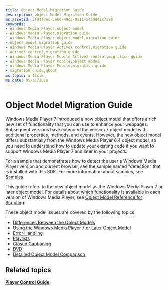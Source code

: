 ```yaml
---
title: Object Model Migration Guide
description: Object Model Migration Guide
ms.assetid: 2fd4f7ec-36b0-49da-9a11-546dd41c7a98
keywords:
- Windows Media Player,object model
- Windows Media Player,migration guide
- Windows Media Player object model,migration guide
- object model,migration guide
- Windows Media Player ActiveX control,migration guide
- ActiveX control,migration guide
- Windows Media Player Mobile ActiveX control,migration guide
- Windows Media Player Mobile,object model
- Windows Media Player Mobile,migration guide
- migration guide,about
ms.topic: article
ms.date: 05/31/2018
---
```


# Object Model Migration Guide

Windows Media Player 7 introduced a new object model that offers a rich new set of functionality that you can use to enhance your webpages. Subsequent versions have extended the version 7 object model with additional properties, methods, and events. However, the new object model differs substantially from the Windows Media Player 6.4 object model, so you need to understand how to update your existing code if you want to support Windows Media Player 7 and later in your projects.

For a sample that demonstrates how to detect the user's Windows Media Player version and current browser, see the sample named "detection" that is installed with this SDK. For more information about samples, see [Samples](samples.md).

This guide refers to the new object model as the Windows Media Player 7 or later object model. For details about which functionality is available in each version of Windows Media Player, see [Object Model Reference for Scripting](object-model-reference-for-scripting.md).

These object model issues are covered by the following topics:

-   [Differences Between the Object Models](differences-between-the-object-models.md)
-   [Using the Windows Media Player 7 or Later Object Model](using-the-windows-media-player-7-or-later-object-model.md)
-   [Error Handling](error-handling.md)
-   [Playlists](playlists.md)
-   [Closed Captioning](closed-captioning.md)
-   [DVD](dvd.md)
-   [Detailed Object Model Comparison](detailed-object-model-comparison.md)

## Related topics

<dl> <dt>

[**Player Control Guide**](player-control-guide.md)
</dt> </dl>

 

 





